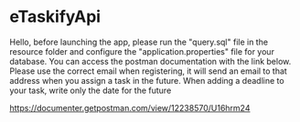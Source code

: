 # eTaskifyApi
Hello, before launching the app, please run the "query.sql" file in the resource folder and configure the "application.properties" file for your database.
 You can access the postman documentation with the link below. Please use the correct email when registering,
 it will send an email to that address when you assign a task in the future. When adding a deadline to your task, write only the date for the future

https://documenter.getpostman.com/view/12238570/U16hrm24
